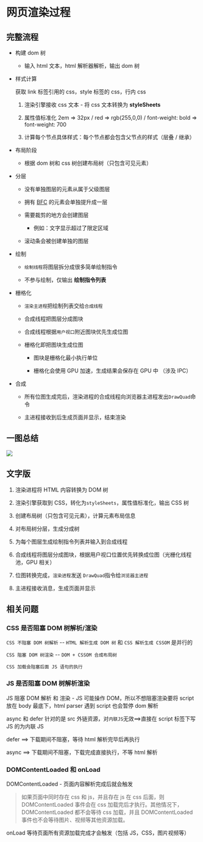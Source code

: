# 网页渲染过程

## 完整流程

- 构建 dom 树

  - 输入 html 文本，html 解析器解析，输出 dom 树

- 样式计算

  获取 link 标签引用的 css，style 标签的 css，行内 css

  1. 渲染引擎接收 css 文本 - 将 css 文本转换为 **styleSheets**

  2. 属性值标准化 2em => 32px / red => rgb(255,0,0) / font-weight: bold => font-weight: 700

  3. 计算每个节点具体样式：每个节点都会包含父节点的样式（层叠 / 继承）

- 布局阶段

  - 根据 dom 树和 css 树创建布局树（只包含可见元素）

- 分层

  - 没有单独图层的元素从属于父级图层

  - 拥有 [BFC](./BFC.md) 的元素会单独提升成一层

  - 需要裁剪的地方会创建图层

    - 例如：文字显示超过了限定区域

  - 滚动条会被创建单独的图层

- 绘制

  - `绘制线程`将图层拆分成很多简单绘制指令

  - 不参与绘制，仅输出 **绘制指令列表**

- 栅格化

  - `渲染主进程`把绘制列表交给`合成线程`

  - 合成线程把图层分成图块

  - 合成线程根据`用户视口`附近图块优先生成位图

  - 栅格化即把图块生成位图

    - 图块是栅格化最小执行单位

    - 栅格化会使用 GPU 加速，生成结果会保存在 GPU 中 （涉及 IPC）

- 合成

  - 所有位图生成完后，渲染进程的合成线程向浏览器主进程发出`DrawQuad`命令

  - 主进程接收到后生成页面并显示，结束渲染

## 一图总结

![](https://cdn.jsdelivr.net/gh/aaronkwong929/pictures/20210804210434.png)

## 文字版

1. 渲染进程将 HTML 内容转换为 DOM 树

2. 渲染引擎获取到 CSS，转化为`styleSheets`，属性值标准化，输出 CSS 树

3. 创建布局树（只包含可见元素），计算元素布局信息

4. 对布局树分层，生成分成树

5. 为每个图层生成绘制指令列表并输入到合成线程

6. 合成线程将图层分成图块，根据用户视口位置优先转换成位图（光栅化线程池，GPU 相关）

7. 位图转换完成，`渲染进程`发送 `DrawQuad`指令给`浏览器主进程`

8. 主进程接收消息，生成页面并显示

## 相关问题

### CSS 是否阻塞 DOM 树解析/渲染

`CSS 不阻塞 DOM 树解析` -- `HTML 解析生成 DOM 树` 和 `CSS 解析生成 CSSOM` 是并行的

`CSS 阻塞 DOM 树渲染` -- `DOM + CSSOM 合成布局树`

`CSS 加载会阻塞后面 JS 语句的执行`

### JS 是否阻塞 DOM 树解析渲染

JS 阻塞 DOM 解析 和 渲染 - JS 可能操作 DOM，所以不想阻塞渲染要将 script 放在 body 最底下，html parser 遇到 script 也会暂停 dom 解析

async 和 defer 针对的是 src 外链资源，对`内联JS`无效==>直接在 script 标签下写 JS 的为内联 JS

defer ==> 下载期间不阻塞，等待 html 解析完毕后再执行

async ==> 下载期间不阻塞，下载完成直接执行，不等 html 解析

### DOMContentLoaded 和 onLoad

DOMContentLoaded - 页面内容解析完成后就会触发

> 如果页面中同时存在 css 和 js，并且存在 js 在 css 后面，则 DOMContentLoaded 事件会在 css 加载完后才执行。其他情况下，DOMContentLoaded 都不会等待 css 加载，并且 DOMContentLoaded 事件也不会等待图片、视频等其他资源加载。

onLoad 等待页面所有资源加载完成才会触发（包括 JS，CSS，图片视频等）
